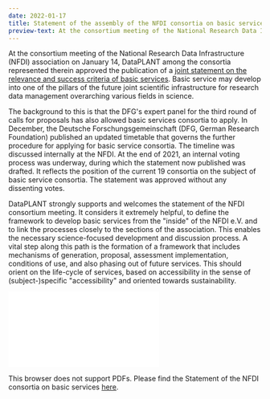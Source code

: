 ```yaml
---
date: 2022-01-17
title: Statement of the assembly of the NFDI consortia on basic services
preview-text: At the consortium meeting of the National Research Data Infrastructure (NFDI) association on January 14, DataPLANT among the consortia represented therein approved the publication of a joint statement on the relevance and success criteria of basic services. Basic service may develop into one of the pillars of the future joint scientific infrastructure for research data management overarching various fields in science...
---
```


At the consortium meeting of the National Research Data Infrastructure (NFDI) association on January 14, DataPLANT among the consortia represented therein approved the publication of a [joint statement on the relevance and success criteria of basic services](https://zenodo.org/record/6091657#.Yg0ulIiZPe9 "Stellungnahme der NFDI-Konsortien zu Basisdiensten"). Basic service may develop into one of the pillars of the future joint scientific infrastructure for research data management overarching various fields in science.

The background to this is that the DFG's expert panel for the third round of calls for proposals has also allowed basic services consortia to apply. In December, the Deutsche Forschungsgemeinschaft (DFG, German Research Foundation) published an updated timetable that governs the further procedure for applying for basic service consortia. The timeline was discussed internally at the NFDI. At the end of 2021, an internal voting process was underway, during which the statement now published was drafted. It reflects the position of the current 19 consortia on the subject of basic service consortia. The statement was approved without any dissenting votes.

DataPLANT strongly supports and welcomes the statement of the NFDI consortium meeting. It considers it extremely helpful, to define the framework to develop basic services from the "inside" of the NFDI e.V. and to link the processes closely to the sections of the association. This enables the necessary science-focused development and discussion process. A vital step along this path is the formation of a framework that includes mechanisms of generation, proposal, assessment implementation, conditions of use, and also phasing out of future services. This should orient on the life-cycle of services, based on accessibility in the sense of (subject-)specific "accessibility" and oriented towards sustainability.

<object data="../../files/Stellungnahme-Basisdienste-NFDI-Konsortien_2022.pdf" type="application/pdf" width="700px" height="700px">
    <embed src="../../files/Stellungnahme-Basisdienste-NFDI-Konsortien_2022.pdf">
        <p>This browser does not support PDFs. Please find the Statement of the NFDI consortia on basic services <a href="https://zenodo.org/record/6091657#.Yg0ulIiZPe9">here</a>.</p>
    </embed>
</object>
